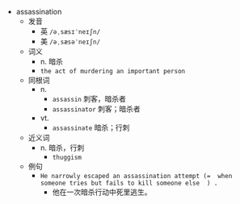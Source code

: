 - assassination
  - 发音
    - 英 `/əˌsæsɪˈneɪʃn/`
    - 美 `/əˌsæsəˈneɪʃn/`
  - 词义
    - n. 暗杀
    - `the act of murdering an important person`
  - 同根词
    - n.
      - `assassin` 刺客，暗杀者
      - `assassinator` 刺客；暗杀者
    - vt.
      - `assassinate` 暗杀；行刺
  - 近义词
    - n. 暗杀，行刺
      - `thuggism`
  - 例句
    - `He narrowly escaped an assassination attempt (=  when someone tries but fails to kill someone else  ) .`
      - 他在一次暗杀行动中死里逃生。

